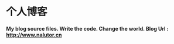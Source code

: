 <p align="center"><h1> 个人博客</h1></p>
 <p align="center">
  <h4>
  My blog source files. Write the code. Change the world.
  Blog Url : <a href='http://www.nalutor.cn'>http://www.nalutor.cn</a>
  </h4>
</p>
